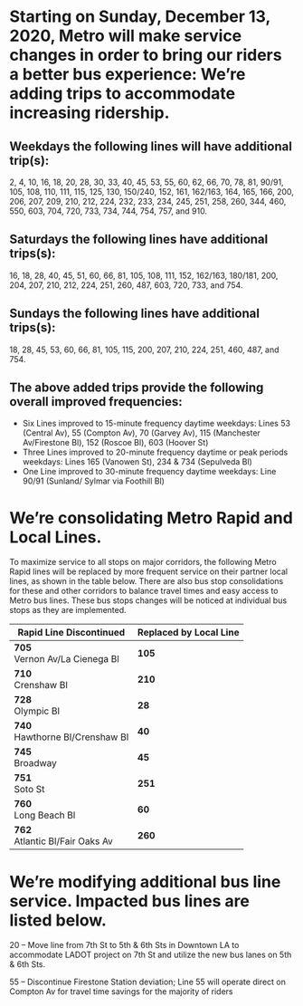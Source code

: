 # Starting on Sunday, December 13, 2020, Metro will make service changes in order to bring our riders a better bus experience: We’re adding trips to accommodate increasing ridership.

## Weekdays the following lines will have additional trip(s):

2, 4, 10, 16, 18, 20, 28, 30, 33, 40, 45, 53, 55, 60, 62, 66, 70, 78, 81, 90/91, 105, 108, 110, 111, 115, 125, 130, 150/240, 152, 161, 162/163, 164, 165, 166, 200, 206, 207, 209, 210, 212, 224, 232, 233, 234, 245, 251, 258, 260, 344, 460, 550, 603, 704, 720, 733, 734, 744, 754, 757, and 910.

## Saturdays the following lines have additional trips(s):

16, 18, 28, 40, 45, 51, 60, 66, 81, 105, 108, 111, 152, 162/163, 180/181, 200, 204, 207, 210, 212, 224, 251, 260, 487, 603, 720, 733, and 754.

## Sundays the following lines have additional trips(s):

18, 28, 45, 53, 60, 66, 81, 105, 115, 200, 207, 210, 224, 251, 460, 487, and 754.

## The above added trips provide the following overall improved frequencies:

* Six Lines improved to 15-minute frequency daytime weekdays: Lines 53 (Central Av), 55 (Compton Av), 70 (Garvey Av), 115 (Manchester Av/Firestone Bl), 152 (Roscoe Bl), 603 (Hoover St)
* Three Lines improved to 20-minute frequency daytime or peak periods weekdays: Lines 165 (Vanowen St), 234 & 734 (Sepulveda Bl)
* One Line improved to 30-minute frequency daytime weekdays: Line 90/91 (Sunland/ Sylmar via Foothill Bl)

# We’re consolidating Metro Rapid and Local Lines.

To maximize service to all stops on major corridors, the following Metro Rapid lines will be replaced by more frequent service on their partner local lines, as shown in the table below. There are also bus stop consolidations for these and other corridors to balance travel times and easy access to Metro bus lines. These bus stops changes will be noticed at individual bus stops as they are implemented. 

| Rapid Line Discontinued | Replaced by Local Line |
|-------------------------|------------------------|
| **705**<br>Vernon Av/La Cienega Bl | **105** |
| **710**<br>Crenshaw Bl | **210** |
| **728**<br>Olympic Bl | **28** |
| **740**<br>Hawthorne Bl/Crenshaw Bl | **40** |
| **745**<br>Broadway | **45** |
| **751**<br>Soto St | **251** |
| **760**<br>Long Beach Bl | **60** |
| **762**<br>Atlantic Bl/Fair Oaks Av | **260** |

# We’re modifying additional bus line service. Impacted bus lines are listed below.

20 – Move line from 7th St to 5th & 6th Sts in
Downtown LA to accommodate LADOT project
on 7th St and utilize the new bus lanes on 5th &
6th Sts.

55 – Discontinue Firestone Station deviation;
Line 55 will operate direct on Compton Av for
travel time savings for the majority of riders 
